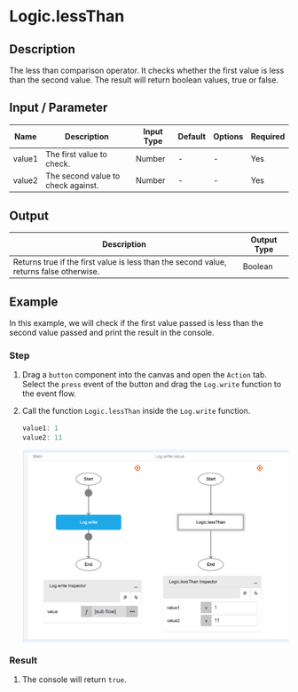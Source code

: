 # Logic.lessThan

## Description

The less than comparison operator. It checks whether the first value is less than the second value. The result will return boolean values, true or false.

## Input / Parameter

| Name | Description | Input Type | Default | Options | Required |
| ------ | ------ | ------ | ------ | ------ | ------ |
| value1 | The first value to check. | Number | - | - | Yes |
| value2 | The second value to check against. | Number | - | - | Yes |

## Output

| Description | Output Type |
| ------ | ------ |
| Returns true if the first value is less than the second value, returns false otherwise. | Boolean |

## Example

In this example, we will check if the first value passed is less than the second value passed and print the result in the console.

### Step

1. Drag a `button` component into the canvas and open the `Action` tab. Select the `press` event of the button and drag the `Log.write` function to the event flow.
2. Call the function `Logic.lessThan` inside the `Log.write` function.

    ```js
    value1: 1
    value2: 11
    ```
    <div style="display:flex; align-items:center; justify-content:center; background-color: #E7F1FF;">
        <img src="./lessThan-step-1.png"
        style="width: 100%; padding: 5px;"/>
    </div>

### Result

1. The console will return `true`.